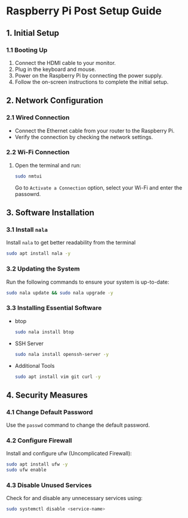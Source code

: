 # Raspberry Pi Post Setup Guide


## 1. Initial Setup

### 1.1 Booting Up
1. Connect the HDMI cable to your monitor.
2. Plug in the keyboard and mouse.
3. Power on the Raspberry Pi by connecting the power supply.
4. Follow the on-screen instructions to complete the initial setup.

## 2. Network Configuration

### 2.1 Wired Connection
- Connect the Ethernet cable from your router to the Raspberry Pi.
- Verify the connection by checking the network settings.

### 2.2 Wi-Fi Connection
1. Open the terminal and run:
   ```bash
   sudo nmtui
   ```
   Go to `Activate a Connection` option, select your Wi-Fi and enter the passowrd.

## 3. Software Installation
### 3.1 Install `nala`
Install `nala` to get better readability from the terminal
```bash
sudo apt install nala -y
```
### 3.2 Updating the System
Run the following commands to ensure your system is up-to-date:
```bash
sudo nala update && sudo nala upgrade -y
```
### 3.3 Installing Essential Software
- btop
    ```bash
    sudo nala install btop
    ```
- SSH Server
  ```bash
  sudo nala install openssh-server -y
    ```
- Additional Tools
    ```bash
    sudo apt install vim git curl -y
    ```
## 4. Security Measures
###  4.1 Change Default Password
  Use the `passwd` command to change the default password.
### 4.2 Configure Firewall
  Install and configure ufw (Uncomplicated Firewall):
  ```bash
sudo apt install ufw -y
sudo ufw enable
```
### 4.3 Disable Unused Services
Check for and disable any unnecessary services using:
```bash
sudo systemctl disable <service-name>
```